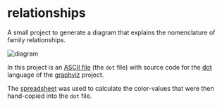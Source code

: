 # relationships

A small project to generate a diagram that explains the nomenclature of family
relationships.

![diagram](https://github.com/tevaughan/relationships/releases/download/v1.0/relations.png)

In this project is an [ASCII file](relations.dot) (the `dot` file) with source
code for the [dot](https://graphviz.gitlab.io/_pages/doc/info/lang.html)
language of the [graphviz](https://www.graphviz.org/) project.

The [spreadsheet](relations.odc) was used to calculate the color-values that
were then hand-copied into the `dot` file.

